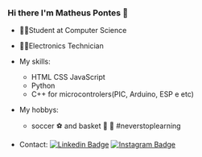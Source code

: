 ### Hi there I'm Matheus Pontes 👋

  - 👨‍💻Student at Computer Science
  - 👨‍🎓Electronics Technician
 - My skills:
   - HTML CSS  JavaScript 
   - Python
   - C++ for microcontrolers(PIC, Arduino, ESP e etc)
 - My hobbys:
   - soccer :soccer: and basket :basketball:
 :rocket: #neverstoplearning 
 
- Contact:
 [![Linkedin Badge](https://img.shields.io/badge/-LinkedIn-blue?style=flat-square&logo=Linkedin&logoColor=white&link=https://www.linkedin.com/in/matheus-pontes-95b9761b5/)](https://www.linkedin.com/in/matheus-pontes-95b9761b5/) [![Instagram Badge](https://img.shields.io/badge/-Instagram-red?style=flat-square&logo=Instagram&logoColor=white&link=https://www.instagram.com/pontesm10/)](https://www.instagram.com/pontesm10/)
 
<!--

- 🔭 I’m currently working on ...
- 🌱 I’m currently learning ...
- 👯 I’m looking to collaborate on ...
- 🤔 I’m looking for help with ...
- 💬 Ask me about ...
- 📫 How to reach me: ...
- 😄 Pronouns: ...
- ⚡ Fun fact: ...
-->
